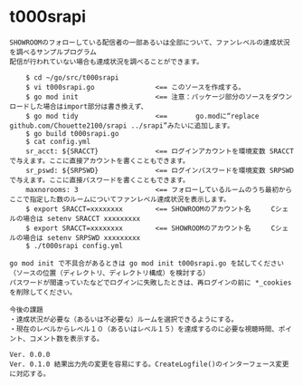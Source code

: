 # t000srapi

	SHOWROOMのフォローしている配信者の一部あるいは全部について、ファンレベルの達成状況を調べるサンプルプログラム
	配信が行われていない場合も達成状況を調べることができます。
```
	$ cd ~/go/src/t000srapi
	$ vi t000srapi.go				<== このソースを作成する。
	$ go mod init					<== 注意：パッケージ部分のソースをダウンロードした場合はimport部分は書き換えず、
	$ go mod tidy					<== 	  go.modに“replace github.com/Chouette2100/srapi ../srapi”みたいに追加します。
	$ go build t000srapi.go
	$ cat config.yml 
	sr_acct: ${SRACCT}				<== ログインアカウントを環境変数 SRACCT で与えます。ここに直接アカウントを書くこともできます。
	sr_pswd: ${SRPSWD}				<== ログインパスワードを環境変数 SRPSWD で与えます。ここに直接パスワードを書くこともできます。
	maxnorooms: 3					<== フォローしているルームのうち最初からここで指定した数のルームについてファンレベル達成状況を表示します。
	$ export SRACCT=xxxxxxxx		<== SHOWROOMのアカウント名		Cシェルの場合は setenv SRACCT xxxxxxxxx
	$ export SRACCT=xxxxxxxx		<== SHOWROOMのアカウント名		Cシェルの場合は setenv SRPSWD xxxxxxxxx
	$ ./t000srapi config.yml
```

	go mod init	で不具合があるときは go mod init t000srapi.go を試してください（ソースの位置（ディレクトリ、ディレクトリ構成）を検討する）
	パスワードが間違っていたなどでログインに失敗したときは、再ログインの前に *_cookies を削除してください。

	今後の課題
	・達成状況が必要な（あるいは不必要な）ルームを選択できるようにする。
	・現在のレベルからレベル１０（あるいはレベル１５）を達成するのに必要な視聴時間、ポイント、コメント数を表示する。

	Ver. 0.0.0
	Ver. 0.1.0 結果出力先の変更を容易にする。CreateLogfile()のインターフェース変更に対応する。

